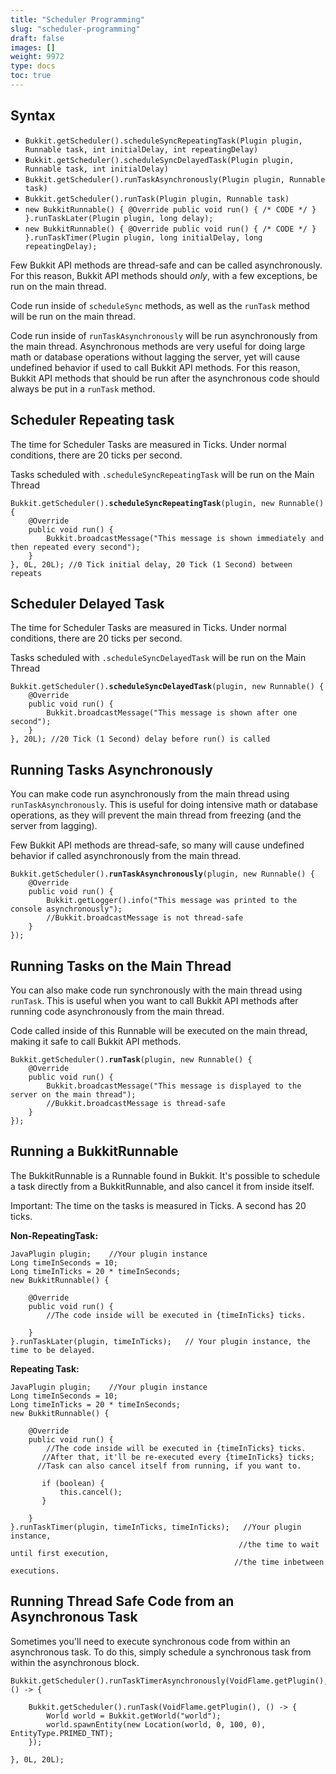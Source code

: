 ```yaml
---
title: "Scheduler Programming"
slug: "scheduler-programming"
draft: false
images: []
weight: 9972
type: docs
toc: true
---
```


## Syntax
 -  `Bukkit.getScheduler().scheduleSyncRepeatingTask(Plugin plugin, Runnable task, int initialDelay, int repeatingDelay)`
 -  `Bukkit.getScheduler().scheduleSyncDelayedTask(Plugin plugin, Runnable task, int initialDelay)`
 -  `Bukkit.getScheduler().runTaskAsynchronously(Plugin plugin, Runnable task)`
 -  `Bukkit.getScheduler().runTask(Plugin plugin, Runnable task)`
 -  `new BukkitRunnable() { @Override public void run() { /* CODE */ } }.runTaskLater(Plugin plugin, long delay);`
 -  `new BukkitRunnable() { @Override public void run() { /* CODE */ } }.runTaskTimer(Plugin plugin, long initialDelay, long repeatingDelay);`

Few Bukkit API methods are thread-safe and can be called asynchronously. For this reason, Bukkit API methods should *only*, with a few exceptions, be run on the main thread.

Code run inside of `scheduleSync` methods, as well as the `runTask` method will be run on the main thread.

Code run inside of `runTaskAsynchronously` will be run asynchronously from the main thread. Asynchronous methods are very useful for doing large math or database operations without lagging the server, yet will cause undefined behavior if used to call Bukkit API methods. For this reason, Bukkit API methods that should be run after the asynchronous code should always be put in a `runTask` method.

## Scheduler Repeating task
<!-- language-all: java -->

The time for Scheduler Tasks are measured in Ticks. Under normal conditions, there are 20 ticks per second.

Tasks scheduled with `.scheduleSyncRepeatingTask` will be run on the Main Thread

<pre><code>Bukkit.getScheduler().<b>scheduleSyncRepeatingTask</b>(plugin, new Runnable() {
    @Override
    public void run() {
        Bukkit.broadcastMessage("This message is shown immediately and then repeated every second");
    }
}, 0L, 20L); //0 Tick initial delay, 20 Tick (1 Second) between repeats</code></pre>



## Scheduler Delayed Task
<!-- language-all: java -->

The time for Scheduler Tasks are measured in Ticks. Under normal conditions, there are 20 ticks per second.

Tasks scheduled with `.scheduleSyncDelayedTask` will be run on the Main Thread

<pre><code>Bukkit.getScheduler().<b>scheduleSyncDelayedTask</b>(plugin, new Runnable() {
    @Override
    public void run() {
        Bukkit.broadcastMessage("This message is shown after one second");
    }
}, 20L); //20 Tick (1 Second) delay before run() is called</code></pre>


## Running Tasks Asynchronously
You can make code run asynchronously from the main thread using `runTaskAsynchronously`. This is useful for doing intensive math or database operations, as they will prevent the main thread from freezing (and the server from lagging).

Few Bukkit API methods are thread-safe, so many will cause undefined behavior if called asynchronously from the main thread.

<pre><code>Bukkit.getScheduler().<b>runTaskAsynchronously</b>(plugin, new Runnable() {
    @Override
    public void run() {
        Bukkit.getLogger().info("This message was printed to the console asynchronously");
        //Bukkit.broadcastMessage is not thread-safe
    }
});</code></pre>

## Running Tasks on the Main Thread
You can also make code run synchronously with the main thread using `runTask`. This is useful when you want to call Bukkit API methods after running code asynchronously from the main thread.

Code called inside of this Runnable will be executed on the main thread, making it safe to call Bukkit API methods.

<pre><code>Bukkit.getScheduler().<b>runTask</b>(plugin, new Runnable() {
    @Override
    public void run() {
        Bukkit.broadcastMessage("This message is displayed to the server on the main thread");
        //Bukkit.broadcastMessage is thread-safe
    }
});</code></pre>

## Running a BukkitRunnable
The BukkitRunnable is a Runnable found in Bukkit. It's possible to schedule a task directly from a BukkitRunnable, and also cancel it from inside itself.

Important: The time on the tasks is measured in Ticks. A second has 20 ticks.

    

**Non-RepeatingTask:**

    JavaPlugin plugin;    //Your plugin instance    
    Long timeInSeconds = 10;
    Long timeInTicks = 20 * timeInSeconds;
    new BukkitRunnable() {
            
        @Override
        public void run() {
            //The code inside will be executed in {timeInTicks} ticks.
            
        }
    }.runTaskLater(plugin, timeInTicks);   // Your plugin instance, the time to be delayed.

**Repeating Task:**

    JavaPlugin plugin;    //Your plugin instance    
    Long timeInSeconds = 10;
    Long timeInTicks = 20 * timeInSeconds;
    new BukkitRunnable() {
            
        @Override
        public void run() {
            //The code inside will be executed in {timeInTicks} ticks.
           //After that, it'll be re-executed every {timeInTicks} ticks;
          //Task can also cancel itself from running, if you want to.

           if (boolean) {
               this.cancel();
           }
            
        }
    }.runTaskTimer(plugin, timeInTicks, timeInTicks);   //Your plugin instance, 
                                                       //the time to wait until first execution,
                                                      //the time inbetween executions.



## Running Thread Safe Code from an Asynchronous Task
Sometimes you'll need to execute synchronous code from within an asynchronous task. To do this, simply schedule a synchronous task from within the asynchronous block.

    Bukkit.getScheduler().runTaskTimerAsynchronously(VoidFlame.getPlugin(), () -> {

        Bukkit.getScheduler().runTask(VoidFlame.getPlugin(), () -> {
            World world = Bukkit.getWorld("world");
            world.spawnEntity(new Location(world, 0, 100, 0), EntityType.PRIMED_TNT);
        });

    }, 0L, 20L);

